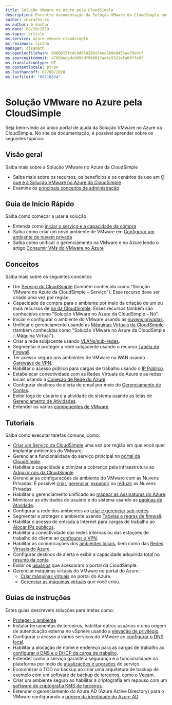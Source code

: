 ```yaml
---
title: Solução VMware no Azure pela CloudSimple
description: Encontre documentação da Solução VMware da CloudSimple no Azure.
author: sharaths-cs
ms.author: b-mashar
ms.date: 08/20/2019
ms.topic: article
ms.service: azure-vmware-cloudsimple
ms.reviewer: cynthn
manager: dikamath
ms.openlocfilehash: 8866015fc4c9d054289a3eea2b9b8453ae39edcf
ms.sourcegitcommit: d7008edadc9993df960817ad4c5521efa69ffa9f
ms.translationtype: HT
ms.contentlocale: pt-BR
ms.lasthandoff: 07/08/2020
ms.locfileid: "86116634"
---
```

# <a name="azure-vmware-solution-by-cloudsimple"></a>Solução VMware no Azure pela CloudSimple

Seja bem-vindo ao único portal de ajuda da Solução VMware no Azure da CloudSimple.
No site de documentação, é possível aprender sobre os seguintes tópicos:

## <a name="overview"></a>Visão geral

Saiba mais sobre a Solução VMware no Azure da CloudSimple

* Saiba mais sobre os recursos, os benefícios e os cenários de uso em [O que é a Solução VMware no Azure da CloudSimple](cloudsimple-vmware-solutions-overview.md)
* Examine os [principais conceitos de administração](key-concepts.md)

## <a name="quickstart"></a>Guia de Início Rápido

Saiba como começar a usar a solução

* Entenda como [iniciar o serviço e a capacidade de compra](quickstart-create-cloudsimple-service.md)
* Saiba como criar um novo ambiente de VMware em [Configurar um ambiente de nuvem privada](quickstart-create-private-cloud.md)
* Saiba como unificar o gerenciamento na VMware e no Azure lendo o artigo [Consumir VMs do VMware no Azure](quickstart-create-vmware-virtual-machine.md)

## <a name="concepts"></a>Conceitos

Saiba mais sobre os seguintes conceitos

* Um [Serviço do CloudSimple](cloudsimple-service.md) (também conhecido como "Solução VMware no Azure da CloudSimple – Serviço"). Esse recurso deve ser criado uma vez por região.
* Capacidade de compra para o ambiente por meio da criação de um ou mais recursos de [nó da CloudSimple](cloudsimple-node.md). Esses recursos também são conhecidos como "Solução VMware no Azure da CloudSimple – Nó".
* Iniciar e configurar o ambiente do VMware usando as [nuvens privadas](cloudsimple-private-cloud.md).
* Unificar o gerenciamento usando as [Máquinas Virtuais da CloudSimple](cloudsimple-virtual-machines.md) (também conhecidas como "Solução VMware no Azure da CloudSimple – Máquina Virtual").
* Criar a rede subjacente usando [VLANs/sub-redes](cloudsimple-vlans-subnets.md).
* Segmentar e proteger a rede subjacente usando o recurso [Tabela de Firewall](cloudsimple-firewall-tables.md).
* Ter acesso seguro aos ambientes de VMware na WAN usando [Gateways de VPN](cloudsimple-vpn-gateways.md).
* Habilitar o acesso público para cargas de trabalho usando o [IP Público](cloudsimple-public-ip-address.md).
* Estabelecer conectividade com as Redes Virtuais do Azure e as redes locais usando a [Conexão de Rede do Azure](cloudsimple-azure-network-connection.md).
* Configurar destinos de alerta de email por meio do [Gerenciamento de Contas](cloudsimple-account.md).
* Exibir logs de usuário e a atividade do sistema usando as telas de [Gerenciamento de Atividades](cloudsimple-activity.md).
* Entender os vários [componentes de VMware](vmware-components.md).

## <a name="tutorials"></a>Tutoriais

Saiba como executar tarefas comuns, como:

* [Criar um Serviço da CloudSimple](create-cloudsimple-service.md) uma vez por região em que você quer implantar ambientes do VMware.
* Gerenciar a funcionalidade do serviço principal no [portal da CloudSimple](access-cloudsimple-portal.md).
* Habilitar a capacidade e otimizar a cobrança pela infraestrutura ao [Adquirir nós da CloudSimple](create-nodes.md).
* Gerenciar as configurações de ambiente do VMware com as Nuvens Privadas. É possível [criar](create-private-cloud.md), [gerenciar](manage-private-cloud.md), [expandir](expand-private-cloud.md) ou [reduzir](shrink-private-cloud.md) as Nuvens Privadas.
* Habilitar o gerenciamento unificado ao [mapear as Assinaturas do Azure](azure-subscription-mapping.md).
* Monitorar as atividades do usuário e do sistema usando as [páginas de Atividade](monitor-activity.md).
* Configurar a rede dos ambientes ao [criar e gerenciar sub-redes](create-vlan-subnet.md).
* Segmentar e proteger o ambiente usando [Tabelas e regras de firewall](firewall.md).
* Habilitar o acesso de entrada à Internet para cargas de trabalho ao [Alocar IPs públicos](public-ips.md).
* Habilitar a conectividade das redes internas ou das estações de trabalho do cliente ao [configurar o VPN](vpn-gateway.md).
* Habilitar as comunicações dos [ambientes locais](on-premises-connection.md), bem como das [Redes Virtuais do Azure](virtual-network-connection.md).
* Configurar destinos de alerta e exibir a capacidade adquirida total no [resumo da conta](account.md)
* Exibir os [usuários](users.md) que acessaram o portal da CloudSimple.
* Gerenciar máquinas virtuais do VMware no portal do Azure:
    * [Criar máquinas virtuais](azure-create-vm.md) no portal do Azure.
    * [Gerenciar as máquinas virtuais](azure-manage-vm.md) que você criou.

## <a name="how-to-guides"></a>Guias de instruções

Estes guias descrevem soluções para metas como:

* [Proteger o ambiente](private-cloud-secure.md)
* Instalar ferramentas de terceiros, habilitar outros usuários e uma origem de autenticação externa no vSphere usando a [elevação de privilégio](escalate-privileges.md).
* Configurar o acesso a vários serviços do VMware ao [configurar o DNS local](on-premises-dns-setup.md).
* Habilitar a alocação de nome e endereço para as cargas de trabalho ao [configurar o DNS e o DHCP da carga de trabalho](dns-dhcp-setup.md).
* Entender como o serviço garante a segurança e a funcionalidade na plataforma por meio de [atualizações e upgrades](vmware-components.md#updates-and-upgrades) do serviço.
* Economizar o TCO no backup ao criar uma arquitetura de backup de exemplo com um [software de backup de terceiros, como o Veeam](backup-workloads-veeam.md).
* Criar um ambiente seguro ao habilitar a criptografia em repouso com um [software de criptografia KMS de terceiros](vsan-encryption.md).
* Estender o gerenciamento do Azure AD (Azure Active Directory) para o VMware configurando a [origem da identidade do Azure AD](azure-ad.md).
